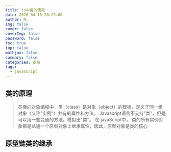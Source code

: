 ```yaml
---
title: js中类的使用
date: 2020-04-15 20:29:00
author: M.
img: false
cover: false
coverImg: false
password: false
toc: true
top: false
mathjax: false
summary: false 
categories: 前端
tags:
  - javaScript
---
```


## 类的原理

>在面向对象编程中，类（class）是对象（object）的模板，定义了同一组对象（又称"实例"）共有的属性和方法。
Javascript语言不支持"类"，但是可以用一些变通的方法，模拟出"类"。
> 在 javaScript中， 类的所有实例对象都是从通一个原型对象上继承属性，因此，原型对象是类的核心


## 原型链类的继承


